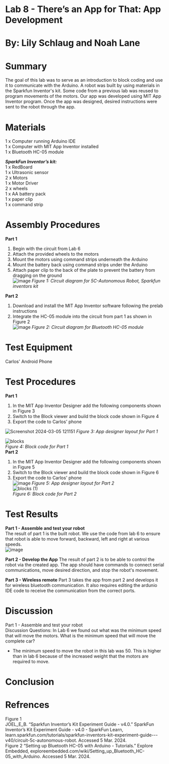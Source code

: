 
# Lab 8 - There’s an App for That: App Development

# By: Lily Schlaug and Noah Lane  
# Summary
The goal of this lab was to serve as an introduction to block coding and use it to communicate with the Arduino. A robot was built by using materials in the Sparkfun Inventor's kit. Some code from a previous lab was reused to program movements of the motors. Our app was developed using MIT App Inventor program. Once the app was designed, desired instructions were sent to the robot through the app. 

# Materials  
1 x Computer running Arduino IDE  
1 x Computer with MIT App Inventor installed  
1 x Bluetooth HC-05 module 
   
***SparkFun Inventor’s kit:***   
1 x RedBoard  
1 x Ultrasonic sensor  
2 x Motors  
1 x Motor Driver  
2 x wheels  
1 x AA battery pack  
1 x paper clip  
1 x command strip    
# Assembly Procedures
**Part 1**
1. Begin with the circuit from Lab 6
2. Attach the provided wheels to the motors
3. Mount the motors using command strips underneath the Arduino
4. Mount the battery back using command strips under the Arduino
5. Attach paper clip to the back of the plate to prevent the battery from dragging on the ground   
![image](https://github.com/npla225/BAE305-SP24-Lab8/assets/156371043/b7e2982f-91c6-4f99-9d8d-bba99cd70b05)
_Figure 1: Circuit diagram for 5C-Autonomous Robot, Sparkfun inventors kit_  

**Part 2**
1. Download and install the MIT App Inventor software following the prelab instructions
2. Integrate the HC-05 module into the circuit from part 1 as shown in Figure 2  
![image](https://github.com/npla225/BAE305-SP24-Lab8/assets/156371043/e854272a-f8eb-46db-9e41-d8038055443d)
_Figure 2: Circuit diagram for Bluetooth HC-05 module_

# Test Equipment
Carlos' Android Phone
# Test Procedures  
**Part 1**  
1. In the MIT App Inventor Designer add the following components shown in Figure 3
2. Switch to the Block viewer and build the block code shown in Figure 4
3. Export the code to Carlos' phone

![Screenshot 2024-03-05 121151](https://github.com/npla225/BAE305-SP24-Lab8/assets/156371043/37b9fa8f-ceab-4cee-87c1-b3fa0babbd90)
_Figure 3: App designer layout for Part 1_

![blocks](https://github.com/npla225/BAE305-SP24-Lab8/assets/156371043/eecc9c7f-635e-4ee4-81de-25efd3fb487d)  
_Figure 4: Block code for Part 1_  
**Part 2**

1. In the MIT App Inventor Designer add the following components shown in Figure 5
2. Switch to the Block viewer and build the block code shown in Figure 6
3. Export the code to Carlos' phone  
![image](https://github.com/npla225/BAE305-SP24-Lab8/assets/156371043/7281bd92-46b1-49d5-ab23-3326599977c4)
_Figure 5: App designer layout for Part 2_  
![blocks (1)](https://github.com/npla225/BAE305-SP24-Lab8/assets/156371043/54337340-5f79-41f1-9b1f-03371d2520da)  
_Figure 6: Block code for Part 2_  

# Test Results    
**Part 1 - Assemble and test your robot**    
The result of part 1 is the built robot. We use the code from lab 6 to ensure that robot is able to move forward, backward, left and right at various speeds.    
![image](https://github.com/npla225/BAE305-SP24-Lab8/assets/156371115/cf0a69de-1d84-49e4-ba41-19b466ec758f)

**Part 2 - Develop the App** 
The result of part 2 is to be able to control the robot via the created app. The app should have commands to connect serial communications, move desired direction, and stop the robot's movement. 

**Part 3 - Wireless remote** 
Part 3 takes the app from part 2 and develops it for wireless bluetooth communication. It also requires editing the ardunio IDE code to receive the communication from the correct ports. 

# Discussion    
Part 1 - Assemble and test your robot    
Discussion Questions: In Lab 6 we found out what was the minimum speed that will move the motors. What is the minimum speed that will move the complete car?    
- The minimum speed to move the robot in this lab was 50. This is higher than in lab 6 because of the increased weight that the motors are required to move.    

# Conclusion

# Refrences 
Figure 1  
JOEL_E_B. “Sparkfun Inventor’s Kit Experiment Guide - v4.0.” SparkFun Inventor’s Kit Experiment Guide - v4.0 - SparkFun Learn, learn.sparkfun.com/tutorials/sparkfun-inventors-kit-experiment-guide---v40/circuit-5c-autonomous-robot. Accessed 5 Mar. 2024.  
Figure 2
“Setting up Bluetooth HC-05 with Arduino - Tutorials.” Explore Embedded, exploreembedded.com/wiki/Setting_up_Bluetooth_HC-05_with_Arduino. Accessed 5 Mar. 2024. 